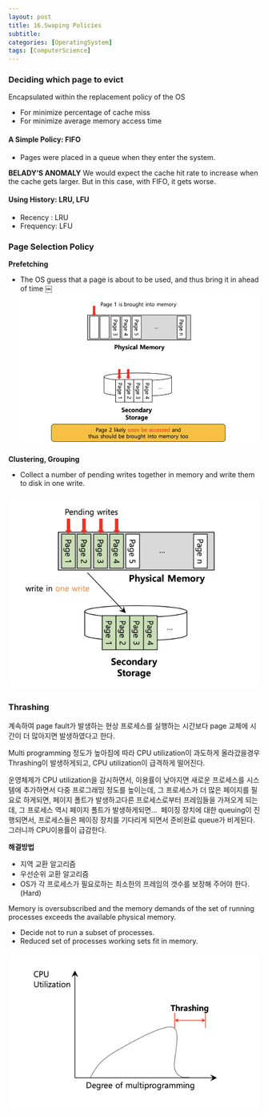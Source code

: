 ```yaml
---
layout: post
title: 16.Swaping Policies
subtitle: 
categories: [OperatingSystem]
tags: [ComputerScience]
---
```


### Deciding which page to evict
Encapsulated within the replacement policy of the OS
- For minimize percentage of cache miss 
- For minimize average memory access time

#### A Simple Policy: FIFO 
- Pages were placed in a queue when they enter the system.


**BELADY’S ANOMALY**
We would expect the cache hit rate to increase when the cache gets larger. But in this case, with FIFO, it gets worse. 


#### Using History: LRU, LFU 
- Recency : LRU
- Frequency: LFU


### Page Selection Policy 
**Prefetching**
- The OS guess that a page is about to be used, and thus bring it in ahead of time
￼
![1.1](/assets/images/os/22.1.png)

**Clustering, Grouping**
- Collect a number of pending writes together in memory and write them to disk in one write. 

![1.1](/assets/images/os/22.2.png)


### Thrashing 
계속하여 page fault가 발생하는 현상
프로세스를 실행하는 시간보다 page 교체에 시간이 더 많아지면 발생하였다고 한다.

Multi programming 정도가 높아짐에 따라 CPU utilization이 과도하게 올라갔을경우
Thrashing이 발생하게되고, CPU utilization이 급격하게 떨어진다.

운영체제가 CPU utilization을 감시하면서, 이용률이 낮아지면 새로운 프로세스를 시스템에 추가하면서 다중 프로그래밍 정도를 높이는데, 그 프로세스가 더 많은 페이지를 필요로 하게되면, 페이지 폴트가 발생하고다른 프로세스로부터 프레임들을 가져오게 되는데, 그 프로세스 역시 페이지 폴트가 발생하게되면...  페이징 장치에 대한 queuing이 진행되면서, 프로세스들은 페이징 장치를 기다리게 되면서 준비완료 queue가 비게된다. 그러니까 CPU이용률이 급감한다. 

**해결방법**
- 지역 교환 알고리즘
- 우선순위 교환 알고리즘
- OS가 각 프로세스가 필요로하는 최소한의 프레임의 갯수를 보장해 주어야 한다. (Hard)

Memory is oversubscribed and the memory demands of the set of running processes exceeds the available physical memory. 
- Decide not to run a subset of processes.
- Reduced set of processes working sets fit in memory.

![1.1](/assets/images/os/22.3.png)





